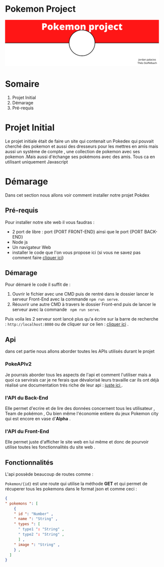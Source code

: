 # Pokemon Project

![Banner](https://github.com/Snakeshader-pro/Pokedex/blob/main/image/pokemon%20Banner.png?raw=true)

# Somaire

1. Projet Initial
2. Démarage
  1. Pré-requis


# Projet Initial

Le projet initiale était de faire un site qui contenait un Pokedex qui pouvait cherché des pokemon et aussi des dresseurs pour les mettres en amis mais aussi un système de compte , une collection de pokemon avec ses pokemon .Mais aussi d'échange ses pokémons avec des amis. Tous ca en utilisant uniquement Javascript

# Démarage 

  Dans cet section nous allons voir comment installer notre projet Pokdex 

## Pré-requis

  Pour installer notre site web il vous faudras :
  
* 2 port de libre : port {PORT FRONT-END} ainsi que le port {PORT BACK-END}
* Node js
* Un navigateur Web
* installer le code que l'on vous propose ici (si vous ne savez pas comment faire [cliquer ici](https://www.google.com))

## Démarage 

Pour démaré le code il suffit de :

1. Ouvrir le fichier avec une CMD puis de rentré dans le dossier lancer le serveur Front-End avec la commande `npm run serve`.
2. Réouvrir une autre CMD à travers le dossier Front-end puis de lancer le serveur avec la commande ` npm run serve`.

Puis voila les 2 serveur sont lancé plus qu'a écrire sur la barre de recherche : `http://localhost:8080` ou de cliquer sur ce lien : [cliquer ici](https://localhost:8080) .

## Api

dans cet partie nous allons aborder toutes les APIs utilisés durant le projet

### PokeAPIv2

Je pourrais aborder tous les aspects de l'api et comment l'utiliser mais a quoi ca servirais car je ne ferais que dévalorisé leurs travaille car ils ont déjà réalisé une documentation trés riche de leur api : [juste ici ](https://pokeapi.co/about) .

### l'API du Back-End

  Elle permet d'ecrire et de lire des données concernent tous les utilisateur , Team de pokémon , Ou bien même l'économie entiere du jeux Pokemon city qui est encore en vase d'**Alpha** .
  
### l'API du Front-End 

  Elle permet juste d'afficher le site web en lui même et donc de pourvoir utilise toutes les fonctionnalités du site web .
  
## Fonctionnalités 

  L'api possède beaucoup de routes comme : 
  
  `Pokemon/{id}` est une route qui utilise la méthode **GET** et qui permet de récuperer tous les pokemons dans le format json et comme ceci :
  
  ```json
{
  " pokemons ": [
      {
      " id ": "Number" ,
      " name ": "String" ,
      " types ": [
        " type1 ": "String" ,
        " type2 ": "String" ,
        ] ,
      " image ": "String" ,
      } ,
    ]
  } 
```
  
